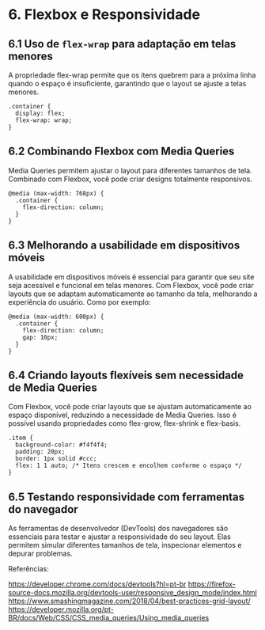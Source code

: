 # 6. Flexbox e Responsividade

## 6.1 Uso de `flex-wrap` para adaptação em telas menores
A propriedade flex-wrap permite que os itens quebrem para a próxima linha quando o espaço é insuficiente, garantindo que o layout se ajuste a telas menores.
```
.container {
  display: flex;
  flex-wrap: wrap;
}
```

## 6.2 Combinando Flexbox com Media Queries
Media Queries permitem ajustar o layout para diferentes tamanhos de tela. Combinado com Flexbox, você pode criar designs totalmente responsivos.

```
@media (max-width: 768px) {
  .container {
    flex-direction: column;
  }
}
```

## 6.3 Melhorando a usabilidade em dispositivos móveis
A usabilidade em dispositivos móveis é essencial para garantir que seu site seja acessível e funcional em telas menores. Com Flexbox, você pode criar layouts que se adaptam automaticamente ao tamanho da tela, melhorando a experiência do usuário. Como por exemplo:
```
@media (max-width: 600px) {
  .container {
    flex-direction: column;
    gap: 10px;
  }
}
```

## 6.4 Criando layouts flexíveis sem necessidade de Media Queries
Com Flexbox, você pode criar layouts que se ajustam automaticamente ao espaço disponível, reduzindo a necessidade de Media Queries. Isso é possível usando propriedades como flex-grow, flex-shrink e flex-basis.
```
.item {
  background-color: #f4f4f4;
  padding: 20px;
  border: 1px solid #ccc;
  flex: 1 1 auto; /* Itens crescem e encolhem conforme o espaço */
}
```

## 6.5 Testando responsividade com ferramentas do navegador
As ferramentas de desenvolvedor (DevTools) dos navegadores são essenciais para testar e ajustar a responsividade do seu layout. Elas permitem simular diferentes tamanhos de tela, inspecionar elementos e depurar problemas.



Referências:

https://developer.chrome.com/docs/devtools?hl=pt-br
https://firefox-source-docs.mozilla.org/devtools-user/responsive_design_mode/index.html
https://www.smashingmagazine.com/2018/04/best-practices-grid-layout/
https://developer.mozilla.org/pt-BR/docs/Web/CSS/CSS_media_queries/Using_media_queries

